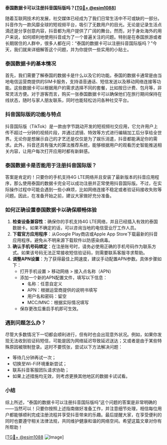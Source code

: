 **泰国数据卡可以注册抖音国际版吗？[[TG💪+ @esim1088](https://t.me/s/esim1088)]**

随着互联网技术的发展，社交媒体已经成为了我们日常生活中不可或缺的一部分。抖音作为一款风靡全球的短视频平台，吸引了无数用户的目光。无论是记录生活点滴还是分享创意内容，抖音都为用户提供了广阔的舞台。然而，对于身处海外的用户来说，如何顺利地使用抖音成为了一个普遍关注的问题。特别是在泰国旅游或者长期居住的人群中，很多人都在问：“泰国的数据卡可以注册抖音国际版吗？”今天，我们就来详细解答这个问题，并为你提供一些实用的小贴士。

### 泰国数据卡的基本情况

首先，我们需要了解泰国的数据卡是什么以及它的功能。泰国的数据卡通常是由当地电信运营商提供的SIM卡服务，支持语音通话、短信发送以及移动网络连接等功能。这些数据卡可以根据用户的需求选择不同的套餐，比如按日计费、包月等，非常灵活方便。对于游客而言，购买一张泰国数据卡可以确保他们在旅行期间保持在线状态，随时与家人朋友联系，同时也能轻松访问各种社交平台。

### 抖音国际版的功能与特点

抖音国际版（TikTok）是一款由字节跳动开发的短视频社交应用，它允许用户上传不超过一分钟的视频片段，并通过滤镜、特效等方式进行编辑加工后分享给全世界。无论你是想展示自己的才艺还是仅仅是为了娱乐消遣，抖音都能满足你的需求。此外，抖音还具有强大的算法推荐系统，能够根据用户的观看历史智能推送相关内容，让用户每次打开应用时都有新鲜感。

### 泰国数据卡是否能用于注册抖音国际版？

答案是肯定的！只要你的手机支持4G LTE网络并且安装了最新版本的抖音应用程序，那么使用泰国的数据卡完全可以成功注册并正常使用抖音国际版。不过，在实际操作过程中可能会遇到一些小麻烦，比如网络连接不稳定或者验证码接收失败等问题。因此，在准备开始之前，建议大家做好充分准备。

### 如何正确设置泰国数据卡以确保顺畅体验

1. **检查设备兼容性**：确保你的手机支持4G LTE网络，并且已经插入有效的泰国数据卡。如果不确定的话，可以咨询当地的电信营业厅工作人员。
2. **下载官方应用程序**：从Google Play商店或Apple App Store下载最新的抖音应用程序。避免从不明来源下载软件以防感染病毒。
3. **确认手机号码绑定**：在注册账号时，请务必使用正确的手机号码作为联系方式。如果该号码无法正常接收短信验证码，则需要联系客服寻求帮助。
4. **调整APN设置**：为了获得最佳上网速度，建议手动配置APN参数。具体步骤如下：
   - 打开手机设置 > 移动网络 > 接入点名称（APN）
   - 添加一个新的APN配置文件，填写以下信息：
     - 名称：任意自定义
     - APN：根据运营商提供的说明书填写
     - 用户名和密码：留空
     - MCC/MNC：根据实际情况填写
   - 保存更改后重启手机即可生效。

### 遇到问题怎么办？

尽管大多数情况下一切都会顺利进行，但有时也会出现意外状况。例如，如果你发现无法收到验证码短信，可能是因为网络延迟导致延迟送达；又或者是由于某些特殊原因被限制登录。这时不要慌张，尝试以下方法解决问题：

- 等待几分钟再试一次；
- 切换至Wi-Fi环境重新尝试；
- 联系抖音客服团队请求协助；
- 如果上述措施均无效，则考虑更换其他地区的数据卡试试看。

### 小结

综上所述，“泰国的数据卡可以注册抖音国际版吗”这个问题的答案是非常明确的——当然可以！只要你按照上述指南做好准备工作，并注意细节处理，相信每位用户都能够顺利完成注册流程并享受抖音带来的乐趣。最后提醒大家，在享受便利的同时也要遵守相关法律法规，共同维护健康和谐的网络空间。希望这篇文章对你有所帮助！

[[TG💪+ @esim1088](https://t.me/s/esim1088) ![Image](https://i.postimg.cc/4NQfJmqS/Snipaste-2025-05-13-00-14-12.png)]